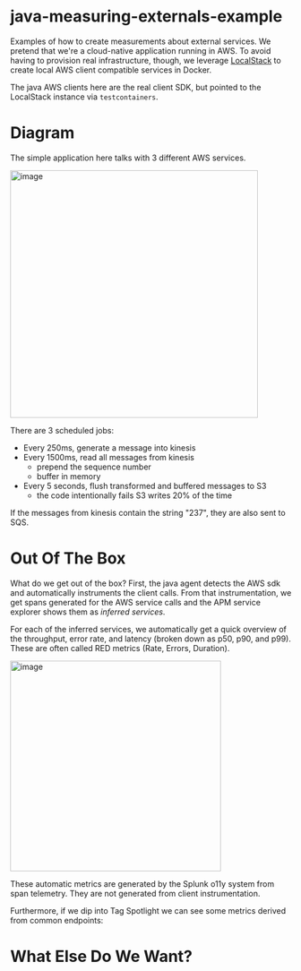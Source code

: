 # java-measuring-externals-example

Examples of how to create measurements about external services.
We pretend that we're a cloud-native application running in AWS. 
To avoid having to provision real infrastructure, though, we leverage
[LocalStack](https://localstack.cloud/) to create local AWS client
compatible services in Docker.

The java AWS clients here are the real client SDK, but pointed
to the LocalStack instance via `testcontainers`.

# Diagram

The simple application here talks with 3 different AWS services.

<img width="442" alt="image" src="https://user-images.githubusercontent.com/75337021/208212278-fc0a5a11-8649-483c-aa0b-803ccf323781.png">

There are 3 scheduled jobs:

* Every 250ms, generate a message into kinesis
* Every 1500ms, read all messages from kinesis
  * prepend the sequence number
  * buffer in memory
* Every 5 seconds, flush transformed and buffered messages to S3
  * the code intentionally fails S3 writes 20% of the time

If the messages from kinesis contain the string "237", they are also 
sent to SQS.

# Out Of The Box

What do we get out of the box? First, the java agent
detects the AWS sdk and automatically instruments the client calls. 
From that instrumentation, we get spans generated for the AWS service
calls and the APM service explorer shows them as _inferred services_.

For each of the inferred services, we automatically get a quick overview
of the throughput, error rate, and latency (broken down as p50, p90, and p99).
These are often called RED metrics (Rate, Errors, Duration).

<img width="376" alt="image" src="https://user-images.githubusercontent.com/75337021/208213533-8a39b948-91b0-489c-8b47-0b9808c7f9cc.png">

These automatic metrics are generated by the Splunk o11y system from span telemetry. 
They are not generated from client instrumentation.

Furthermore, if we dip into Tag Spotlight we can see some metrics derived
from common endpoints:


# What Else Do We Want?

